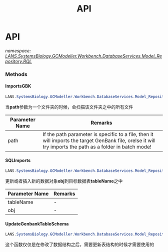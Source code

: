 ﻿---
title: API
---

# API
_namespace: [LANS.SystemsBiology.GCModeller.Workbench.DatabaseServices.Model_Repository.RQL](N-LANS.SystemsBiology.GCModeller.Workbench.DatabaseServices.Model_Repository.RQL.html)_



### Methods

#### ImportsGBK
```csharp
LANS.SystemsBiology.GCModeller.Workbench.DatabaseServices.Model_Repository.RQL.API.ImportsGBK(System.String)
```
当**path**参数为一个文件夹的时候，会扫描该文件夹之中的所有文件

|Parameter Name|Remarks|
|--------------|-------|
|path|If the path parameter is specific to a file, then it will imports the target GenBank file, orelse it will try imports the path as a folder in batch mode!|


#### SQLImports
```csharp
LANS.SystemsBiology.GCModeller.Workbench.DatabaseServices.Model_Repository.RQL.API.SQLImports(System.String,System.Object)
```
更新或者插入新的数据对象**obj**到目标数据表**tableName**之中

|Parameter Name|Remarks|
|--------------|-------|
|tableName|-|
|obj|-|


#### UpdateGenbankTableSchema
```csharp
LANS.SystemsBiology.GCModeller.Workbench.DatabaseServices.Model_Repository.RQL.API.UpdateGenbankTableSchema
```
这个函数仅仅是在修改了数据结构之后，需要更新表结构的时候才需要使用的




